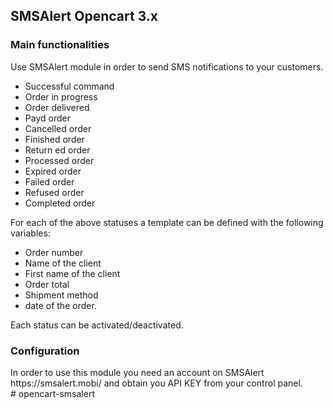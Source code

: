 <h2>SMSAlert Opencart 3.x</h2>

<h3>Main functionalities</h3>

Use SMSAlert module in order to send SMS notifications to your customers.
<ul>
  <li>Successful command</li>
  <li>Order in progress</li>
  <li>Order delivered</li>
  <li>Payd order</li>
  <li>Cancelled order</li>
  <li>Finished order</li>
  <li>Return ed order</li>
  <li>Processed order</li>
  <li>Expired order</li>
  <li>Failed order</li>
  <li>Refused order</li>
  <li>Completed order</li>
</ul>

For each of the above statuses a template can be defined with the following variables:
<ul>
  <li>Order number</li>
  <li>Name of the client</li>
  <li>First name of the client</li>
  <li>Order total</li>
  <li>Shipment method</li>
  <li>date of the order.</li>
</ul>

Each status can be activated/deactivated.


<h3>Configuration</h3>
In order to use this module you need an account on SMSAlert https://smsalert.mobi/ and obtain you API KEY from your control panel.<br/>
# opencart-smsalert
